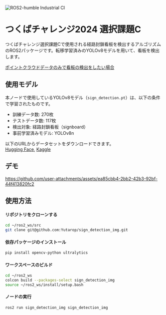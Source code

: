 ![ROS2-humble Industrial CI](https://github.com/Yutarop/sign_detection_img/actions/workflows/ros2_ci.yml/badge.svg)
# つくばチャレンジ2024 選択課題C    
つくばチャレンジ選択課題Cで使用される経路封鎖看板を検出するアルゴリズムのROS2パッケージです。転移学習済みのYOLOv8モデルを用いて、看板を検出します。  

[ポイントクラウドデータのみで看板の検出をしたい場合](https://github.com/Yutarop/sign_detection)

## 使用モデル
本ノードで使用しているYOLOv8モデル（`sign_detection.pt`）は、以下の条件で学習されたものです。
- 訓練データ数: 270枚
- テストデータ数: 117枚
- 検出対象: 経路封鎖看板（signboard）
- 事前学習済みモデル: YOLOv8n

以下のURLからデータセットをダウンロードできます。  
[Hugging Face](https://huggingface.co/datasets/Yutatt/tsukuba-closed-signboard), [Kaggle](https://www.kaggle.com/datasets/qdgvhz9qyf9v/tsukuba-signboard-dataset/data)

## デモ
https://github.com/user-attachments/assets/ea85cbb4-2bb2-42b3-92bf-44f413820fc2

## 使用方法
#### リポジトリをクローンする
```bash
cd ~/ros2_ws/src
git clone git@github.com:Yutarop/sign_detection_img.git
```
#### 依存パッケージのインストール
```bash
pip install opencv-python ultralytics
```

#### ワークスペースのビルド
```bash
cd ~/ros2_ws
colcon build --packages-select sign_detection_img
source ~/ros2_ws/install/setup.bash
```
#### ノードの実行
```bash
ros2 run sign_detection_img sign_detection_img
```
